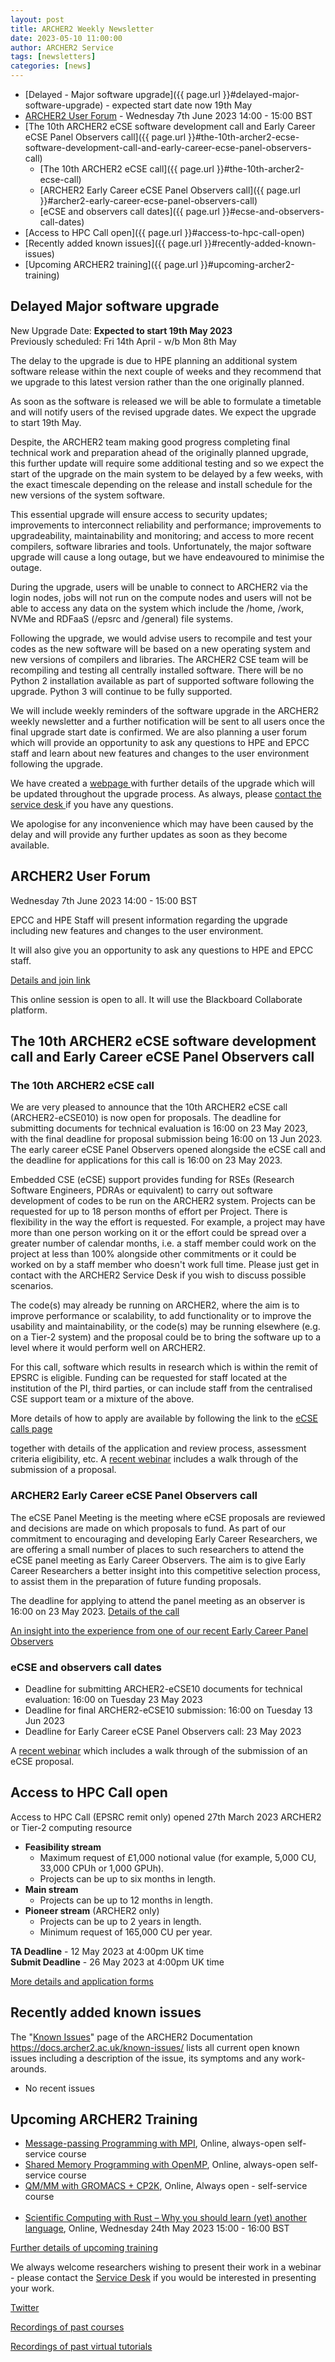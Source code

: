 ```yaml
---
layout: post
title: ARCHER2 Weekly Newsletter
date: 2023-05-10 11:00:00
author: ARCHER2 Service
tags: [newsletters] 
categories: [news]
---
```


- [Delayed - Major software upgrade]({{ page.url }}#delayed-major-software-upgrade) - expected start date now 19th May
- [ARCHER2 User Forum](#archer2-user-forum) - Wednesday 7th June 2023 14:00 - 15:00 BST
- [The 10th ARCHER2 eCSE software development call and Early Career eCSE Panel Observers call]({{ page.url }}#the-10th-archer2-ecse-software-development-call-and-early-career-ecse-panel-observers-call)
	- [The 10th ARCHER2 eCSE call]({{ page.url }}#the-10th-archer2-ecse-call)
	- [ARCHER2 Early Career eCSE Panel Observers call]({{ page.url }}#archer2-early-career-ecse-panel-observers-call)
	- [eCSE and observers call dates]({{ page.url }}#ecse-and-observers-call-dates)
- [Access to HPC Call open]({{ page.url }}#access-to-hpc-call-open)
- [Recently added known issues]({{ page.url }}#recently-added-known-issues)
- [Upcoming ARCHER2 training]({{ page.url }}#upcoming-archer2-training)

<!--more-->
 

## Delayed Major software upgrade

New Upgrade Date: <b>Expected to start 19th May 2023</b><br/>
Previously scheduled: Fri 14th April - w/b Mon 8th May

The delay to the upgrade is due to HPE planning an additional system software release within the next couple of weeks and they recommend that we upgrade to this latest version rather than the one originally planned.

As soon as the software is released we will be able to formulate a timetable and will notify users of the revised upgrade dates. We expect the upgrade to start 19th May.

Despite, the ARCHER2 team making good progress completing final technical work and preparation ahead of the originally planned upgrade, this further update will require some additional testing and so we expect the start of the upgrade on the main system to be delayed by a few weeks, with the exact timescale depending on the release and install schedule for the new versions of the system software.

This essential upgrade will ensure access to security updates; improvements to interconnect reliability and performance; improvements to upgradeability, maintainability and monitoring; and access to more recent compilers, software libraries and tools. Unfortunately, the major software upgrade will cause a long outage, but we have endeavoured to minimise the outage.

During the upgrade, users will be unable to connect to ARCHER2 via the login nodes, jobs will not run on the compute nodes and users will not be able to access any data on the system which include the /home, /work, NVMe and RDFaaS (/epsrc and /general) file systems.

Following the upgrade, we would advise users to recompile and test your codes as the new software will be based on a new operating system and new versions of compilers and libraries. The ARCHER2 CSE team will be recompiling and testing all centrally installed software. There will be no Python 2 installation available as part of supported software following the upgrade. Python 3 will continue to be fully supported.

We will include weekly reminders of the software upgrade in the ARCHER2 weekly newsletter and a further notification will be sent to all users once the final upgrade start date is confirmed. We are also planning a user forum which will provide an opportunity to ask any questions to HPE and EPCC staff and learn about new features and changes to the user environment following the upgrade.

We have created a [webpage ](https://docs.archer2.ac.uk/faq/upgrade-2023/) with further details of the upgrade which will be updated throughout the upgrade process. As always, please [contact the service desk ](mailto:support@archer2.ac.uk) if you have any questions.

We apologise for any inconvenience which may have been caused by the delay and will provide any further updates as soon as they become available.


## ARCHER2 User Forum 

Wednesday 7th June 2023 14:00 - 15:00 BST

EPCC and HPE Staff will present information regarding the upgrade including new features and changes to the user environment.

It will also give you an opportunity to ask any questions to HPE and EPCC staff.

[Details and join link](https://www.archer2.ac.uk/training/courses/230607-user-forum/)

This online session is open to all. It will use the Blackboard Collaborate platform.




## The 10th ARCHER2 eCSE software development call and Early Career eCSE Panel Observers call 

### The 10th ARCHER2 eCSE call

We are very pleased to announce that the 10th ARCHER2 eCSE call (ARCHER2-eCSE010) is now open for proposals. The deadline for submitting documents for technical evaluation is 16:00 on 23 May 2023, with the final deadline for proposal submission being 16:00 on 13 Jun 2023. The early career eCSE Panel Observers opened alongside the eCSE call and the deadline for applications for this call is 16:00 on 23 May 2023.

Embedded CSE (eCSE) support provides funding for RSEs (Research Software Engineers, PDRAs or equivalent) to carry out software development of codes to be run on the ARCHER2 system. Projects can be requested for up to 18 person months of effort per Project. There is flexibility in the way the effort is requested. For example, a project may have more than one person working on it or the effort could be spread over a greater number of calendar months, i.e. a staff member could work on the project at less than 100% alongside other commitments or it could be worked on by a staff member who doesn't work full time. Please just get in contact with the ARCHER2 Service Desk if you wish to discuss possible scenarios.

The code(s) may already be running on ARCHER2, where the aim is to improve performance or scalability, to add functionality or to improve the usability and maintainability, or the code(s) may be running elsewhere (e.g. on a Tier-2 system) and the proposal could be to bring the software up to a level where it would perform well on ARCHER2.

For this call, software which results in research which is within the remit of EPSRC is eligible. Funding can be requested for staff located at the institution of the PI, third parties, or can include staff from the centralised CSE support team or a mixture of the above.

More details of how to apply are available by following the link to the [eCSE calls page ](https://www.archer2.ac.uk/ecse/)

together with details of the application and review process, assessment criteria eligibility, etc. A [recent webinar](https://www.archer2.ac.uk/training/courses/220428-ecse-webinar/) includes a walk through of the submission of a proposal.

### ARCHER2 Early Career eCSE Panel Observers call 

The eCSE Panel Meeting is the meeting where eCSE proposals are reviewed and decisions are made on which proposals to fund. As part of our commitment to encouraging and developing Early Career Researchers, we are offering a small number of places to such researchers to attend the eCSE panel meeting as Early Career Observers. The aim is to give Early Career Researchers a better insight into this competitive selection process, to assist them in the preparation of future funding proposals.

The deadline for applying to attend the panel meeting as an observer is 16:00 on 23 May 2023.  [Details of the call](https://www.archer2.ac.uk/ecse/observers/)
 
[An insight into the experience from one of our recent Early Career Panel Observers](https://www.archer2.ac.uk/news/2023/01/18/ecse-ec-obs.html)


### eCSE and observers call dates

- Deadline for submitting ARCHER2-eCSE10 documents for technical evaluation: 16:00 on Tuesday 23 May 2023
- Deadline for final ARCHER2-eCSE10 submission: 16:00 on Tuesday 13 Jun 2023
- Deadline for Early Career eCSE Panel Observers call: 23 May 2023

A [recent webinar](https://www.archer2.ac.uk/training/courses/220428-ecse-webinar/) which includes a walk through of the submission of an eCSE proposal.


## Access to HPC Call open

Access to HPC Call (EPSRC remit only) opened 27th March 2023
ARCHER2 or Tier-2 computing resource 

- <b>Feasibility stream</b>
    + Maximum request of £1,000 notional value (for example, 5,000 CU, 33,000 CPUh or 1,000 GPUh).
    + Projects can be up to six months in length.
- <b>Main stream</b>
    + Projects can be up to 12 months in length.
- <b>Pioneer stream</b> (ARCHER2 only)
    + Projects can be up to 2 years in length.
    + Minimum request of 165,000 CU per year.
	
<b>TA Deadline</b> - 12 May 2023 at 4:00pm UK time<br/>
<b>Submit Deadline</b> - 26 May 2023 at 4:00pm UK time

[More details and application forms]( https://www.archer2.ac.uk/support-access/access#calls-for-archer2-time-only)


     
## Recently added known issues
 
The "[Known Issues](https://docs.archer2.ac.uk/known-issues/)" page of the ARCHER2 Documentation
<https://docs.archer2.ac.uk/known-issues/>
lists all current open known issues including a description of the issue, its symptoms and any work-arounds.

- No recent issues


## Upcoming ARCHER2 Training

- [Message-passing Programming with MPI](https://www.archer2.ac.uk/training/courses/210000-mpi-self-service/), Online, always-open self-service course
- [Shared Memory Programming with OpenMP](https://www.archer2.ac.uk/training/courses/210000-openmp-self-service/), Online, always-open self-service course
- [QM/MM with GROMACS + CP2K](https://www.archer2.ac.uk/training/courses/220000-gromacs-self-service/), Online, Always open - self-service course <br><br>
- [Scientific Computing with Rust – Why you should learn (yet) another language](https://www.archer2.ac.uk/training/courses/230524-rust-vt/), Online, Wednesday 24th May 2023 15:00 - 16:00 BST 


[Further details of upcoming training](https://www.archer2.ac.uk/training/#upcoming-training)

We always welcome researchers wishing to present their work in a webinar - please contact the [Service Desk](https://www.archer2.ac.uk/support-access/servicedesk.html) if you would be interested in presenting your work.

[Twitter](https://twitter.com/ARCHER2_HPC)

[Recordings of past courses](https://www.archer2.ac.uk/training/materials/)

[Recordings of past virtual tutorials](https://www.archer2.ac.uk/training/materials/webinars)
